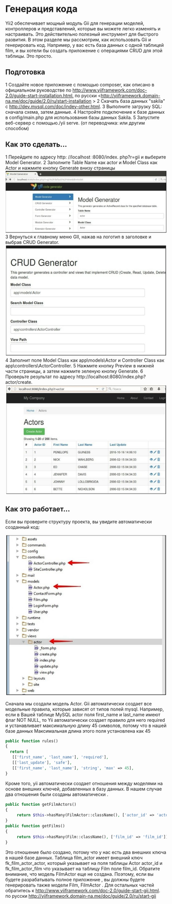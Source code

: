 ﻿Генерация кода
===
Yii2 обеспечивает мощный модуль Gii для генерации моделей, контроллеров и представлений, которые вы можете легко изменять и настраивать. Это действительно полезный инструмент для быстрого  развития.
В этом разделе мы рассмотрим, как использовать Gii и генерировать код. Например, у вас есть база данных с одной таблицей film, и вы хотели бы создать приложение с операциями CRUD для этой таблицы. Это просто.

Подготовка
---
1 Создайте новое приложение с помощью composer, как описано в официальном руководстве по <http://www.yiiframework.com/doc-2.0/guide-start-installation.html.> по русски <http://yiiframework.domain-na.me/doc/guide/2.0/ru/start-installation >
2 Скачать база данных "sakila" c <http://dev.mysql.com/doc/indey-other.html>.
3 Выполните загрузку SQL: сначала схема, затем данные.
4 Настройте подключение к базе данных в config/main.php для использования базы данных Sakila.
5 Запустите веб-сервер с помощью./yii serve. (от переводчика: или другим способом)

Как это сделать...
---
1 Перейдите по адресу http: //localhost :8080/index. php?r=gii и выберите Model Generator.
2 Заполните Table Name как actor и Model Class как Actor и нажмите кнопку Generate внизу страницы
![](img/060_1.jpg)
3  Вернуться к главному меню GII, нажав на логотип в заголовке и выбрав  CRUD Generator.
![](img/061_1.jpg)
4 Заполнит поле Model Class как  app\models\Actor и Controller Class как app\controllers\ActorController.
5  Нажмите кнопку Preview в нижней части страницы, а затем нажмите зеленую кнопку Generate.
6 Проверьте результат по адресу http://localhost:8080/index.php?actor/create.
![](img/062_1.jpg)

Как это работает…
---
Если вы проверите структуру проекта, вы увидите автоматически созданный код:

![](img/063_1.jpg)

Сначала мы создали модель Actor. Gii автоматически создает все модельные правила, которые зависят от типов полей mysql. Например, если в Вашей таблице MySQL actor поля first_name и last_name имеют флаг NOT NULL, то Yii автоматически создает правило для него required и устанавливает максимальную длину 45 символов, потому что в нашей базе данных Максимальная длина этого поля установлена как 45
 ```php
public function rules()
{
   return [
    [['first_name', 'last_name'], 'required'],
    [['last_update'], 'safe'],
    [['first_name', 'last_name'], 'string', 'max' => 45],
}
```
Кроме того, yii автоматически создает отношения между моделями на основе внешних ключей, добавленных в базу данных. В нашем случае два отношения были созданы автоматически .
```php
public function getFilmActors()
{
     return $this->hasMany(FilmActor::className(), ['actor_id' => 'actor_id']);
}
public function getFilms()
{
     return $this->hasMany(Film::className(), ['film_id' => 'film_id'])->viaTable('film_actor', ['actor_id' => 'actor_id']);
}
```
Это отношение было создано, потому что у нас есть два внешних ключа в нашей базе данных. Таблица film_actor имеет внешний ключ fk_film_actor_actor, который указывает на поля таблицы Actor actor_id и fk_film_actor_film что указывает на таблицу  Film поле film_id.
Обратите внимание, что модель FilmActor еще не создана. Поэтому, если вы будете разрабатывать полное приложение , вы должны будете генерировать также модели Film, FilmActor . 
Для остальных частей обратитесь к <http://www.yiiframework.com/doc-2.0/guide-start-gii.html>.  по русски <http://yiiframework.domain-na.me/doc/guide/2.0/ru/start-gii>

